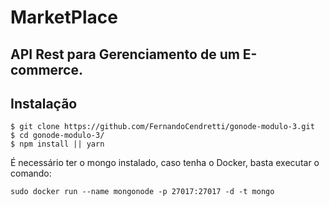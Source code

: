 # MarketPlace

## API Rest para Gerenciamento de um E-commerce.

## Instalação

```
$ git clone https://github.com/FernandoCendretti/gonode-modulo-3.git
$ cd gonode-modulo-3/
$ npm install || yarn
```

É necessário ter o mongo instalado, caso tenha o Docker, basta executar o comando:

```
sudo docker run --name mongonode -p 27017:27017 -d -t mongo
```
